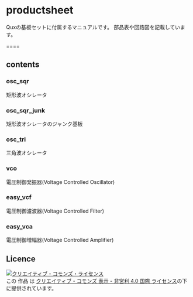 # productsheet

Quxの基板セットに付属するマニュアルです。
部品表や回路図を記載しています。

====

## contents

### osc_sqr
矩形波オシレータ

### osc_sqr_junk
矩形波オシレータのジャンク基板

### osc_tri
三角波オシレータ

### vco
電圧制御発振器(Voltage Controlled Oscillator)

### easy_vcf
電圧制御濾波器(Voltage Controlled Filter)

### easy_vca
電圧制御増幅器(Voltage Controlled Amplifier)


## Licence
<a rel="license" href="http://creativecommons.org/licenses/by-nc/4.0/"><img alt="クリエイティブ・コモンズ・ライセンス" style="border-width:0" src="https://i.creativecommons.org/l/by-nc/4.0/88x31.png" /></a><br />この 作品 は <a rel="license" href="http://creativecommons.org/licenses/by-nc/4.0/">クリエイティブ・コモンズ 表示 - 非営利 4.0 国際 ライセンス</a>の下に提供されています。

